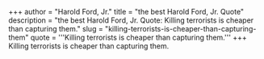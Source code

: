 +++
author = "Harold Ford, Jr."
title = "the best Harold Ford, Jr. Quote"
description = "the best Harold Ford, Jr. Quote: Killing terrorists is cheaper than capturing them."
slug = "killing-terrorists-is-cheaper-than-capturing-them"
quote = '''Killing terrorists is cheaper than capturing them.'''
+++
Killing terrorists is cheaper than capturing them.
